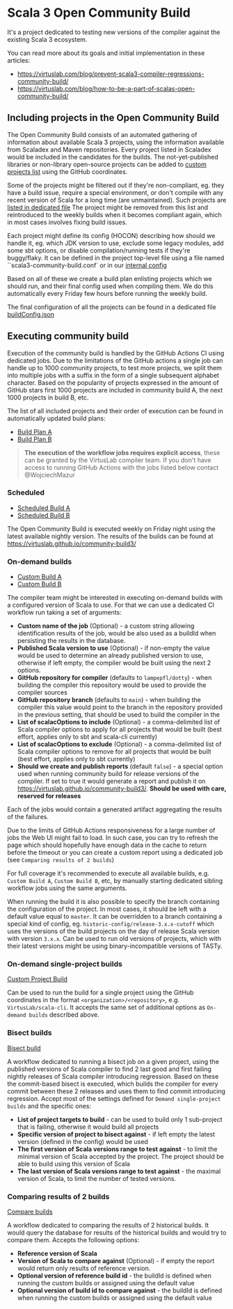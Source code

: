 # Scala 3 Open Community Build

It's a project dedicated to testing new versions of the compiler against the existing Scala 3 ecosystem. 

You can read more about its goals and initial implementation in these articles:
- https://virtuslab.com/blog/prevent-scala3-compiler-regressions-community-build/
- https://virtuslab.com/blog/how-to-be-a-part-of-scalas-open-community-build/


## Including projects in the Open Community Build

The Open Community Build consists of an automated gathering of information about available Scala 3 projects, using the information available from Scaladex and Maven repositories. Every project listed in Scaladex would be included in the candidates for the builds. The not-yet-published libraries or non-library open-source projects can be added to [custom projects list](
https://github.com/VirtusLab/community-build3/blob/master/coordinator/configs/custom-projects.txt) using the GitHub coordinates.

Some of the projects might be filtered out if they're non-compliant, eg. they have a build issue, require a special environment, or don't compile with any recent version of Scala for a long time (are unmaintained). Such projects are [listed in dedicated file](
https://github.com/VirtusLab/community-build3/blob/master/coordinator/configs/filtered-projects.txt) The project might be removed from this list and reintroduced to the weekly builds when it becomes compliant again, which in most cases involves fixing build issues.

Each project might define its config (HOCON) describing how should we handle it, eg. which JDK version to use, exclude some legacy modules, add some sbt options, or disable compilation/running tests if they're buggy/flaky. It can be defined in the project top-level file using a file named ``scala3-community-build.conf` or in our [internal config](https://github.com/VirtusLab/community-build3/blob/master/coordinator/configs/projects-config.conf)

Based on all of these we create a build plan enlisting projects which we should run, and their final config used when compiling them. We do this automatically every Friday few hours before running the weekly build.

The final configuration of all the projects can be found in a dedicated file [buildConfig.json](https://github.com/VirtusLab/community-build3/blob/master/.github/workflows/buildConfig.json) 



## Executing community build
Execution of the community build is handled by the GitHub Actions CI using dedicated jobs. Due to the limitations of the GitHub actions a single job can handle up to 1000 community projects, to test more projects, we split them into multiple jobs with a suffix in the form of a single subsequent alphabet character. Based on the popularity of projects expressed in the amount of GitHub stars first 1000 projects are included in community build A, the next 1000 projects in build B, etc. 

The list of all included projects and their order of execution can be found in automatically updated build plans: 
- [Build Plan A](https://github.com/VirtusLab/community-build3/blob/master/.github/workflows/buildPlan-A.yaml)
- [Build Plan B](https://github.com/VirtusLab/community-build3/blob/master/.github/workflows/buildPlan-B.yaml)



> **The execution of the workflow jobs requires explicit access**, these can be granted by the VirtusLab compiler team. If you don't have access to running GitHub Actions with the jobs listed below contact @WojciechMazur

 
### Scheduled 
- [Scheduled Build A](https://github.com/VirtusLab/community-build3/actions/workflows/buildExecuteScheduledWeekly-A.yaml)
- [Scheduled Build B](https://github.com/VirtusLab/community-build3/actions/workflows/buildExecuteScheduledWeekly-A.yaml)

The Open Community Build is executed weekly on Friday night using the latest available nightly version. The results of the builds can be found at https://virtuslab.github.io/community-build3/

### On-demand builds
- [Custom Build A](https://github.com/VirtusLab/community-build3/actions/workflows/buildExecuteCustom-A.yaml)
- [Custom Build B](https://github.com/VirtusLab/community-build3/actions/workflows/buildExecuteCustom-B.yaml)

The compiler team might be interested in executing on-demand builds with a configured version of Scala to use. For that we can use a dedicated CI workflow run taking a set of arguments:
- **Custom name of the job** (Optional) - a custom string allowing identification results of the job, would be also used as a buildId when persisting the results in the database. 
- **Published Scala version to use** (Optional) - if non-empty the value would be used to determine an already published version to use, otherwise if left empty, the compiler would be built using the next 2 options.
- **GitHub repository for compiler** (defaults to `lampepfl/dotty`) - when building the compiler this repository would be used to provide the compiler sources
- **GitHub repository branch** (defaults to `main`) - when building the compiler this value would point to the branch in the repository provided in the previous setting, that should be used to build the compiler in the
- **List of scalacOptions to include** (Optional) - a comma-delimited list of Scala compiler options to apply for all projects that would be built (best effort, applies only to sbt and scala-cli currently)
- **List of scalacOptions to exclude** (Optional) - a comma-delimited list of Scala compiler options to remove for all projects that would be built (best effort, applies only to sbt currently)
- **Should we create and publish reports** (default `false`) - a special option used when running community build for release versions of the compiler. If set to true it would generate a report and publish it on https://virtuslab.github.io/community-build3/. **Should be used with care, reserved for releases**

Each of the jobs would contain a generated artifact aggregating the results of the failures. 

Due to the limits of GitHub Actions responsiveness for a large number of jobs the Web UI might fail to load. In such case, you can try to refresh the page which should hopefully have enough data in the cache to return before the timeout or you can create a custom report using a dedicated job (see `Comparing results of 2 builds`)

For full coverage it's recommended to execute all available builds, e.g. `Custom Build A`, `Custom Build B`, etc, by manually starting dedicated sibling workflow jobs using the same arguments. 

When running the build it is also possible to specify the branch containing the configuration of the project. In most cases, it should be left with a default value equal to `master`. It can be overridden to a branch containing a special kind of config, eg. `historic-config/release-3.x.x-cutoff` which uses the versions of the build projects on the day of release Scala version with version `3.x.x`. Can be used to run old versions of projects, which with their latest versions might be using binary-incompatible versions of TASTy. 

### On-demand single-project builds
[Custom Project Build](https://github.com/VirtusLab/community-build3/actions/workflows/buildSingle.yaml)

Can be used to run the build for a single project using the GitHub coordinates in the format `<organization>/<repository>`, e.g. `VirtusLab/scala-cli`. It accepts the same set of additional options as `On-demand builds` described above.

### Bisect builds
[Bisect build](https://github.com/VirtusLab/community-build3/actions/workflows/buildBisect.yaml)

A workflow dedicated to running a bisect job on a given project, using the published versions of Scala compiler to find 2 last good and first failing nightly releases of Scala compiler introducing regression. Based on these the commit-based bisect is executed, which builds the compiler for every commit between these 2 releases and uses them to find commit introducing regression. Accept most of the settings defined for `Demand single-project builds` and the specific ones:
- **List of project targets to build** - can be used to build only 1 sub-project that is failing, otherwise it would build all projects
- **Specific version of project to bisect against** - if left empty the latest version (defined in the config) would be used
- **The first version of Scala versions range to test against** - to limit the minimal version of Scala accepted by the project. The project should be able to build using this version of Scala
- **The last version of Scala versions range to test against** - the maximal version of Scala, to limit the number of tested versions. 

### Comparing results of 2 builds
[Compare builds](https://github.com/VirtusLab/community-build3/actions/workflows/compare.yaml)

A workflow dedicated to comparing the results of 2 historical builds. It would query the database for results of the historical builds and would try to compare them. Accepts the following options:
- **Reference version of Scala**
- **Version of Scala to compare against** (Optional) - if empty the report would return only results of reference version.
- **Optional version of reference build id** - the buildId is defined when running the custom builds or assigned using the default value
- **Optional version of build id to compare against** - the buildId is defined when running the custom builds or assigned using the default value

